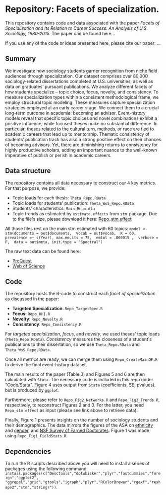 # Repository: **Facets of specialization.**

This repository contains code and data associated with the paper *Facets of Specialization and Its Relation to Career Success: An Analysis of U.S. Sociology, 1980-2015*. 
The paper can be found here...

If you use any of the code or ideas presented here, please cite our paper:
...


## Summary
We investigate how sociology students garner recognition from niche field audiences through specialization. Our dataset comprises over 80,000 sociology-related dissertations completed at U.S. universities, as well as data on graduates’ pursuant publications. We analyze different facets of how students specialize – topic choice, focus, novelty, and consistency. To measure specialization types within a consistent methodological frame, we employ structural topic modeling. These measures capture specialization strategies employed at an early career stage. We connect them to a crucial long-term outcome in academia: becoming an advisor. Event-history models reveal that specific topic choices and novel combinations exhibit a positive influence, while focused theses make no substantial difference. In particular, theses related to the cultural turn, methods, or race are tied to academic careers that lead up to mentorship. Thematic consistency of students’ publication track has also a strong positive effect on their chances of becoming advisors. Yet, there are diminishing returns to consistency for highly productive scholars, adding an important nuance to the well-known imperative of publish or perish in academic careers.


## Data structure
The repository contains all data necessary to construct our 4 key metrics. 
For that purpose, we provide:

* Topic loads for each thesis: `Theta_Repo.RData` 
* Topic loads for students' publication: `Theta_WoS_Repo.RData`
* Students' characteristics: `Main_Repo.dta`
* Topic trends as estimated by `estimate.effects` from `stm`-package. Due to the file's size, please download it here: [Repo_stm.effect](https://bwsyncandshare.kit.edu/s/a3w7tznXLiAKZAB)

All those files rest on the main stm estimated with 60 topics:
`model <- stm(documents = out$documents, 
               vocab = out$vocab, 
               K = 60, 
               prevalence =~ s(Year),
               max.em.its = 75, 
               emtol = .000015 , 
               verbose = F, 
               data = out$meta,
               init.type = "Spectral")`

The raw text data can be found here:

* [ProQuest](https://www.proquest.com/)
* [Web of Science](https://www.proquest.com/)


## Code
The repository hosts the R-code to construct each *facet of specialization* as discussed in the paper: 

* **Targeted Specialization**: `Repo_TargetSpec.R`
* **Focus**: `Repo_HHI.R`
* **Novelty**: `Repo_Novelty.R`
* **Consistency**: `Repo_Consistency.R` 

For *targeted specialization*, *focus*, and *novelty*, we used theses' topic loads (`Theta_Repo.RData`).
*Consistency* measures the closeness of a student's publications to their dissertation, so we use `Theta_Repo.RData` and `Theta_WoS_Repo.RData`.

Once all metrics are ready, we can merge them using `Repo_CreateMainDF.R` to derive the final event-history dataset.
 
The main results of the paper (Table 3) and Figures 5 and 6 are then calculated with `Stata`. The necessary code is included in this repo under "Code/Stata". Figure 4 uses output from `Stata` (coefficients, SE, pvalues), but is produced by `ggplot`.

Furthermore, please refer to `Repo_Fig2_Networks.R` and `Repo_Fig3_Trends.R`, respectively, to reconstruct Figures 2 and 3. For the latter, you need `Repo_stm.effect` as input (please see link above to retrieve data).

Finally, Figure 1 presents insights on the number of sociology students and their demographics. The data mirrors the figures of the ASA on [ethnicity](https://www.asanet.org/academic-professional-resources/data-about-disipline/data-dashboard/degrees-awarded/doctorates-awarded-sociology-race-or-ethnicity) and [gender](https://www.asanet.org/academic-professional-resources/data-about-disipline/data-dashboard/degrees-awarded/doctorates-awarded-sociology-gender), and [NSF Survey of Earned Doctorates](https://ncsesdata.nsf.gov/home/). Figure 1 was made using `Repo_Fig1_FieldStats.R`.

## Dependencies
To run the R scripts described above you will need to install a series of packages using the following command:
`install.packages(c("Desctools","dotwhisker","plyr","fastdummies","foreign","ggplot2", "ggrepel","grid","gtools","igraph","plyr","RColorBrewer","rgexf","reshape2","stm","stringr"))`.